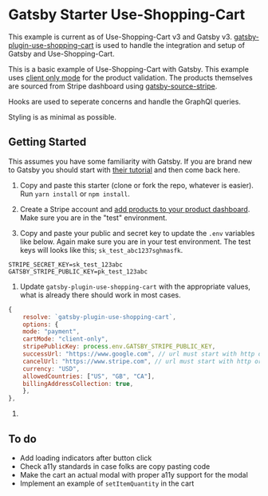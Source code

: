 # Gatsby Starter Use-Shopping-Cart

This example is current as of Use-Shopping-Cart v3 and Gatsby v3. [gatsby-plugin-use-shopping-cart](https://www.gatsbyjs.com/plugins/gatsby-plugin-use-shopping-cart/) is used to handle the integration and setup of Gatsby and Use-Shopping-Cart.

This is a basic example of Use-Shopping-Cart with Gatsby. This example uses [client only mode](https://useshoppingcart.com/docs/getting-started-client-mode) for the product validation. The products themselves are sourced from Stripe dashboard using [gatsby-source-stripe](https://www.gatsbyjs.com/plugins/gatsby-source-stripe/).

Hooks are used to seperate concerns and handle the GraphQl queries.

Styling is as minimal as possible.

## Getting Started

This assumes you have some familiarity with Gatsby. If you are brand new to Gatsby you should start with [their tutorial](https://www.gatsbyjs.com/docs/tutorial/) and then come back here.

1. Copy and paste this starter (clone or fork the repo, whatever is easier). Run `yarn install` or `npm install`.

1. Create a Stripe account and [add products to your product dashboard](https://support.stripe.com/questions/how-to-create-products-and-prices). Make sure you are in the "test" environment.

1. Copy and paste your public and secret key to update the `.env` variables like below. Again make sure you are in your test environment. The test keys will looks like this; `sk_test_abc1237sghmasfk`.

```env
STRIPE_SECRET_KEY=sk_test_123abc
GATSBY_STRIPE_PUBLIC_KEY=pk_test_123abc
```

1. Update `gatsby-plugin-use-shopping-cart` with the appropriate values, what is already there should work in most cases.

```js
{
    resolve: `gatsby-plugin-use-shopping-cart`,
    options: {
    mode: "payment",
    cartMode: "client-only",
    stripePublicKey: process.env.GATSBY_STRIPE_PUBLIC_KEY,
    successUrl: "https://www.google.com", // url must start with http or https
    cancelUrl: "https://www.stripe.com", // url must start with http or https
    currency: "USD",
    allowedCountries: ["US", "GB", "CA"],
    billingAddressCollection: true,
    },
},
```

1.

## To do

- Add loading indicators after button click
- Check a11y standards in case folks are copy pasting code
- Make the cart an actual modal with proper a11y support for the modal
- Implement an example of `setItemQuantity` in the cart
